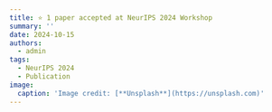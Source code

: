 ```yaml
---
title: ⭐️ 1 paper accepted at NeurIPS 2024 Workshop
summary: ''
date: 2024-10-15
authors:
  - admin
tags:
  - NeurIPS 2024
  - Publication
image:
  caption: 'Image credit: [**Unsplash**](https://unsplash.com)'
---
```


